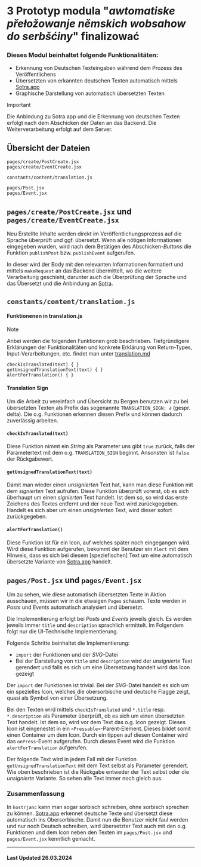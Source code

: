 # 3 Prototyp modula "_awtomatiske přełožowanje němskich wobsahow do serbšćiny_" finalizować

### Dieses Modul beinhaltet folgende Funktionalitäten:

-   Erkennung von Deutschen Texteingaben während dem Prozess des Veröffentlichens
-   Übersetzten von erkannten deutschen Texten automatisch mittels [Sotra.app](https://sotra.app)
-   Graphische Darstellung von automatisch übersetzten Texten

> [!IMPORTANT]
> Die Anbindung zu Sotra.app und die Erkennung von deutschen Texten erfolgt nach dem Abschicken der Daten an das Backend. Die Weiterverarbeitung erfolgt auf dem Server.

## Übersicht der Dateien

```
pages/create/PostCreate.jsx
pages/create/EventCreate.jsx

constants/content/translation.js

pages/Post.jsx
pages/Event.jsx
```

## `pages/create/PostCreate.jsx` und `pages/create/EventCreate.jsx`

Neu Erstellte Inhalte werden direkt im Veröffentlichungsprozess auf die Sprache überprüft und ggf. übersetzt. Wenn alle nötigen Informationen eingegeben wurden, wird nach dem Betätigen des Abschicken-_Buttons_ die Funktion `publishPost` bzw. `publishEvent` aufgerufen.

In dieser wird der Body mit den relevanten Informationen formatiert und mittels `makeRequest` an das Backend übermittelt, wo die weitere Verarbeitung geschieht, darunter auch die Überprüfung der Sprache und das Übersetzt und die Anbindung an [Sotra](https://sotra.app).

## `constants/content/translation.js`

#### Funktionenen in translation.js

> [!NOTE]
> Anbei werden die folgenden Funktionen grob beschrieben. Tiefgründigere Erklärungen der Funktionalitäten und konkrete Erklärung von Return-Types, Input-Verarbeitungen, etc. findet man unter [translation.md](../constants/content/CONSTANTS_CONTENT.md#translationjs)

```
checkIsTranslated(text) { }
getUnsignedTranslationText(text) { }
alertForTranslation() { }
```

#### Translation Sign

Um die Arbeit zu vereinfach und Übersicht zu Bergen benutzen wir zu bei übersetzten Texten als Prefix das sogenannte `TRANSLATION_SIGN: ∂` (gespr. $\text{delta}$). Die o.g. Funktionen erkennen diesen Prefix und können dadurch zuverlässig arbeiten.

#### `checkIsTranslated(text)`

Diese Funktion nimmt ein _String_ als Parameter uns gibt `true` zurück, falls der Parametertext mit dem o.g. `TRANSLATION_SIGN` beginnt. Ansonsten ist `false` der Rückgabewert.

#### `getUnsignedTranslationText(text)`

Damit man wieder einen _unsignierten_ Text hat, kann man diese Funktion mit dem _signierten_ Text aufrufen. Diese Funktion überprüft vorerst, ob es sich überhaupt um einen _signierten_ Text handelt. Ist dem so, so wird das erste Zeichens des Textes entfernt und der neue Text wird zurückgegeben. Handelt es sich aber um einen _unsignierten_ Text, wird dieser sofort zurückgegeben.

#### `alertForTranslation()`

Diese Funktion ist für ein Icon, auf welches später noch eingegangen wird.
Wird diese Funktion aufgerufen, bekommt der Benutzer ein `Alert` mit dem Hinweis, dass es sich bei diesem \[speziefischen\] Text um eine automatisch übersetzte Variante von [Sotra.app](https://sotra.app) handelt.

## `pages/Post.jsx` und `pages/Event.jsx`

Um zu sehen, wie diese automatisch übersetzten Texte in Aktion ausschauen, müssen wir in die etwaigen `Pages` schauen.
Texte werden in _Posts_ und _Events_ automatisch analysiert und übersetzt.

Die Implementierung erfolgt bei _Posts_ und _Events_ jeweils gleich. Es werden jeweils immer `title` und `description` sprachlich ermittelt. Im Folgendem folgt nur die UI-Technische Implementierung.

Folgende Schritte beinhaltet die Implementierung:

-   `import` der Funktionen und der _SVG_-Datei
-   Bei der Darstellung von `title` und `description` wird der _unsignierte_ Text gerendert und falls es sich um eine Übersetzung handelt wird das Icon gezeigt

Der `import` der Funktionen ist trivial. Bei der _SVG_-Datei handelt es sich um ein spezielles Icon, welches die obersorbische und deutsche Flagge zeigt, quasi als Symbol von einer Übersetzung.

Bei den Texten wird mittels `checkIsTranslated` und `*.title` resp. `*.description` als Parameter überprüft, ob es sich um einen übersetzten Text handelt. Ist dem so, wird vor dem Text das o.g. Icon gezeigt. Dieses Icon ist eingenestet in ein `<Pressable>`-Parent-Element. Dieses bildet somit einen Container um dem Icon. Durch ein tippen auf diesen Container wird das `onPress`-Event aufgerufen. Durch dieses Event wird die Funktion `alertForTranslation` aufgerufen.

Der folgende Text wird in jedem Fall mit der Funktion `getUnsignedTranslationText` mit dem Text selbst als Parameter gerendert. Wie oben beschrieben ist die Rückgabe entweder der Text selbst oder die _unsignierte_ Variante. So sehen alle Text immer noch gleich aus.

### Zusammenfassung

In `kostrjanc` kann man sogar sorbisch schreiben, ohne sorbisch sprechen zu können. [Sotra.app](https://sotra.app) erkennet deutsche Texte und übersetzt diese automatisch ins Obersorbische. Damit nun die Benutzer nicht faul werden und nur noch Deutsch schreiben, wird übersetzter Text auch mit den o.g. Funktionen und dem Icon neben den Texten im `pages/Post.jsx` und `pages/Event.jsx` kenntlich gemacht.

<hr>

#### Last Updated 26.03.2024
